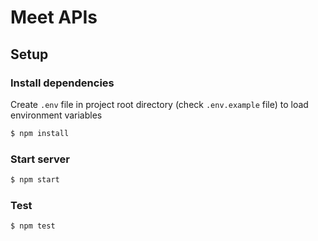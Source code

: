 # Meet APIs
## Setup
### Install dependencies
Create `.env` file in project root directory (check `.env.example` file) to load environment variables
```bash
$ npm install
```
### Start server
```bash
$ npm start
```
### Test
```bash
$ npm test
```

